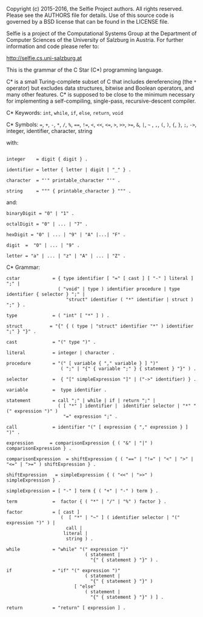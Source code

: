 Copyright (c) 2015-2016, the Selfie Project authors. All rights reserved. Please see the AUTHORS file for details. Use of this source code is governed by a BSD license that can be found in the LICENSE file.

Selfie is a project of the Computational Systems Group at the Department of Computer Sciences of the University of Salzburg in Austria. For further information and code please refer to:

http://selfie.cs.uni-salzburg.at

This is the grammar of the C Star (C\*) programming language.

C\* is a small Turing-complete subset of C that includes dereferencing (the `*` operator) but excludes data structures, bitwise and Boolean operators, and many other features. C\* is supposed to be close to the minimum necessary for implementing a self-compiling, single-pass, recursive-descent compiler.

C\* Keywords: `int`, `while`, `if`, `else`, `return`, `void`

C\* Symbols: `=`, `+`, `-`, `*`, `/`, `%`, `==`, `!=`, `<`, `<<`, `<=`, `>`, `>>`, `>=`,  `&`, `|`, `~` , `,`, `(`, `)`, `{`, `}`, `;`, `->`, integer, identifier, character, string

with:

```

integer    = digit { digit } .

identifier = letter { letter | digit | "_" } .

character  = "'" printable_character "'" .

string     = """ { printable_character } """ .
```

and:

```
binaryDigit = "0" | "1" .

octalDigit = "0" | ... | "7" .

hexDigit = "0" | ... | "9" | "A" |...| "F" .

digit  =  "0" | ... | "9" .

letter = "a" | ... | "z" | "A" | ... | "Z" .
```

C\* Grammar:

```
cstar            = { type identifier [ "=" [ cast ] [ "-" ] literal ]  ";" |        
                   ( "void" | type ) identifier procedure | type identifier { selector } ";" |
                      "struct" identifier ( "*" identifier | struct ) ";" } .

type             = ( "int" [ "*" ] ) .

struct          = "{" { ( type | "struct" identifier "*" ) identifier ";" } "}" .

cast             = "(" type ")" .

literal          = integer | character .

procedure        = "(" [ variable { "," variable } ] ")"
                    ( ";" | "{" { variable ";" } { statement } "}" ) .

selector         =  { "[" simpleExpression "]" | ("->" identifier) } .

variable         =  type identifier .

statement        = call ";" | while | if | return ";" |
                   ( [ "*" ] identifier |  identifier selector | "*" "(" expression ")" )
                     "=" expression ";" .

call             = identifier "(" [ expression { "," expression } ] ")" .

expression      = comparisonExpression { ( "&" | "|" ) comparisonExpression } .

comparisonExpression  = shiftExpression { ( "==" | "!=" | "<" | ">" | "<=" | ">=" ) shiftExpression } .

shiftExpression   = simpleExpression { ( "<<" | ">>" )  simpleExpression } .

simpleExpression = [ "-" ] term { ( "+" | "-" ) term } .

term             =  factor { ( "*" | "/" | "%" ) factor } .

factor           = [ cast ]
                    (  [ "*" | "~" ] ( identifier selector | "(" expression ")" ) |
                      call |
                     literal |
                      string ) .

while            = "while" "(" expression ")"
                             ( statement |
                               "{" { statement } "}" ) .

if               = "if" "(" expression ")"
                             ( statement |
                               "{" { statement } "}" )
                         [ "else"
                             ( statement |
                               "{" { statement } "}" ) ] .

return           = "return" [ expression ] .
```
